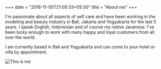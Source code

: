 +++
date = "2016-11-05T21:05:33+05:30"
title = "About me"
+++

I'm passionate about all aspects of self care and have been working in the modeling and beauty industry in Bali, Jakarta and Yogyakarta for the last 5 years. I speak English, Indonesian and of course my native Javanese. I've been lucky enough to work with many happy and loyal customers from all over the world.

I am currently based in Bali and Yogyakarta and can come to your hotel or villa by appointment. 

![This is me](/img/about-1.jpg)
